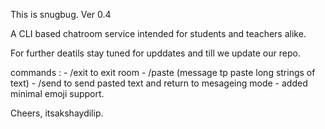 This is snugbug. Ver 0.4

A CLI based chatroom service intended for students and teachers alike.

For further deatils stay tuned for upddates and till we update our repo.

commands : - /exit to exit room
           - /paste (message tp paste long strings of text)
           - /send to send pasted text and return to mesageing mode
           - added minimal emoji support.

Cheers,
itsakshaydilip.